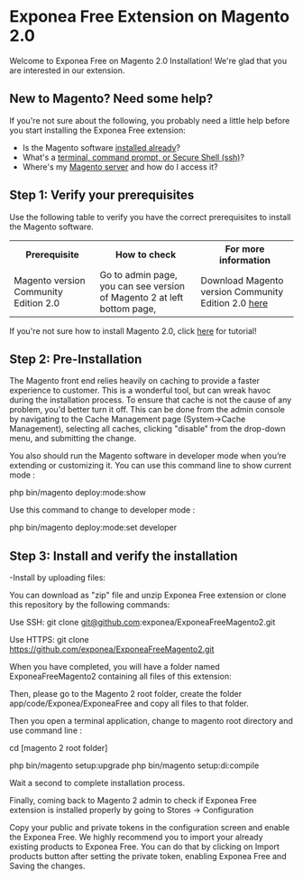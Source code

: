 # Exponea Free Extension on Magento 2.0

Welcome to Exponea Free on Magento 2.0 Installation! We're glad that you are interested in our extension.

<h2>New to Magento? Need some help?</h2>
If you're not sure about the following, you probably need a little help before you start installing the Exponea Free extension:

*	Is the Magento software <a href="http://devdocs.magento.com/guides/v2.0/install-gde/basics/basics_magento-installed.html">installed already</a>?
*	What's a <a href="http://devdocs.magento.com/guides/v2.0/install-gde/basics/basics_login.html">terminal, command prompt, or Secure Shell (ssh)</a>?
*	Where's my <a href="http://devdocs.magento.com/guides/v2.0/install-gde/basics/basics_login.html">Magento server</a> and how do I access it?

<h2></h2>
<h2>Step 1: Verify your prerequisites</h2>

Use the following table to verify you have the correct prerequisites to install the Magento software.

<table>
	<tbody>
		<tr>
			<th>Prerequisite</th>
			<th>How to check</th>
			<th>For more information</th>
		</tr>
		<tr>
			<td>Magento version Community Edition 2.0</td>
			<td>Go to admin page, you can see version of Magento 2 at left bottom page, </td>
			<td>Download Magento version Community Edition 2.0 <a href="https://www.magentocommerce.com/download">here</a></td>
		</tr>
		
</tbody>
</table>
<p>If you're not sure how to install Magento 2.0, click <a href="http://blog.magestore.com/install-magento-2-updated-latest-version/">here</a> for tutorial!</p>

<h2>Step 2: Pre-Installation</h2>
The Magento front end relies heavily on caching to provide a faster experience to customer. This is a wonderful tool, but can wreak havoc during the installation process. To ensure that cache is not the cause of any problem, you'd better turn it off. This can be done from the admin console by navigating to the Cache Management page (System->Cache Management), selecting all caches, clicking "disable" from the drop-down menu, and submitting the change.

You also should run the Magento software in developer mode when you’re extending or customizing it. You can use this command line to show current mode :

php bin/magento deploy:mode:show

Use this command to change to developer mode :

php bin/magento deploy:mode:set developer

<h2>Step 3: Install and verify the installation</h2>

-Install by uploading files:

You can download as "zip" file and unzip Exponea Free extension or clone this repository by the following commands:

Use SSH: git clone git@github.com:exponea/ExponeaFreeMagento2.git

Use HTTPS: git clone https://github.com/exponea/ExponeaFreeMagento2.git

When you have completed, you will have a folder named ExponeaFreeMagento2 containing all files of this extension:

Then, please go to the Magento 2 root folder, create the folder app/code/Exponea/ExponeaFree and copy all files to that folder.

Then you open a terminal application, change to magento root directory and use command line :

cd [magento 2 root folder]

php bin/magento setup:upgrade
php bin/magento setup:di:compile

Wait a second to complete installation process.

Finally, coming back to Magento 2 admin to check if Exponea Free extension is installed properly by going to Stores -> Configuration

Copy your public and private tokens in the configuration screen and enable the Exponea Free. We highly recommend you to import your already existing products to Exponea Free. You can do that by clicking on Import products button after setting the private token, enabling Exponea Free and Saving the changes. 

